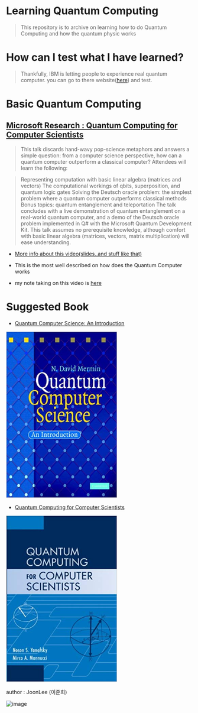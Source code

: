 # Learning Quantum Computing
> This repository is to archive on learning how to do Quantum Computing and how the quantum physic works

# How can I test what I have learned?
> Thankfully, IBM is letting people to experience real quantum computer.
you can go to there website([here](https://www.ibm.com/quantum-computing/technology/experience)) and test.

# Basic Quantum Computing

## [Microsoft Research : Quantum Computing for Computer Scientists](https://www.youtube.com/watch?v=F_Riqjdh2oM)

 > This talk discards hand-wavy pop-science metaphors and answers a simple question: from a computer science perspective, how can a quantum computer outperform a classical computer? Attendees will learn the following:

 > Representing computation with basic linear algebra (matrices and vectors)
The computational workings of qbits, superposition, and quantum logic gates
Solving the Deutsch oracle problem: the simplest problem where a quantum computer outperforms classical methods
Bonus topics: quantum entanglement and teleportation
The talk concludes with a live demonstration of quantum entanglement on a real-world quantum computer, and a demo of the Deutsch oracle problem implemented in Q# with the Microsoft Quantum Development Kit. This talk assumes no prerequisite knowledge, although comfort with basic linear algebra (matrices, vectors, matrix multiplication) will ease understanding.

* [More info about this video(slides..and stuff like that)](https://www.microsoft.com/en-us/research/video/quantum-computing-computer-scientists/#!related_info)

* This is the most well described on how does the Quantum Computer works

* my note taking on this video is [here](https://github.com/JoonLee-K/QuantumComputingLearning/blob/master/Quantum%20computer.pdf)

# Suggested Book
* [Quantum Computer Science: An Introduction](https://www.amazon.com/Quantum-Computer-Science-David-Mermin-ebook/dp/B00AHTN53S/ref=sr_1_1?keywords=quantum+computer+science&qid=1571995128&s=digital-text&sr=1-1)

<img src="https://github.com/JoonLee-K/QuantumComputingLearning/blob/master/QuantumComputerScience.jpg" width="300px" height="450px" title="px(픽셀) 크기 설정" alt="RubberDuck"></img><br/>

* [Quantum Computing for Computer Scientists](https://www.amazon.com/Quantum-Computing-Computer-Scientists-Yanofsky-ebook/dp/B00AHTN5NS)

<img src="https://github.com/JoonLee-K/QuantumComputingLearning/blob/master/untitled.jpg" width="300px" height="450px" title="px(픽셀) 크기 설정" alt="RubberDuck"></img><br/>

author : JoonLee (이준희)

![image](https://user-images.githubusercontent.com/35446381/230073520-b4295427-1b33-49a0-b9a7-679fa8f75aa6.png)

